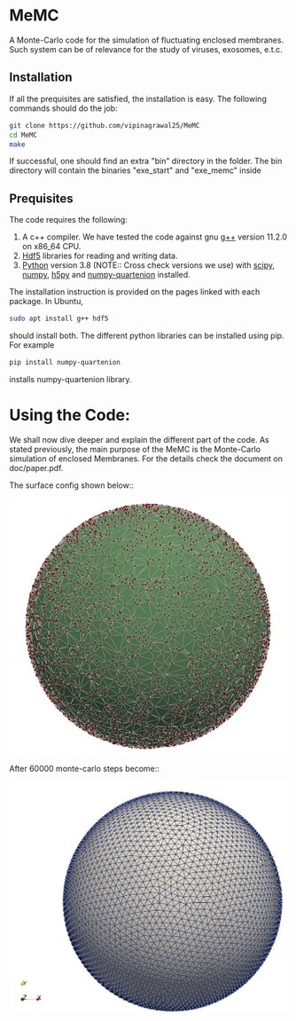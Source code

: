 # MeMC
A Monte-Carlo code for the simulation of fluctuating enclosed membranes. Such system can be
of relevance for the study of viruses, exosomes, e.t.c.

## Installation

If all the prequisites are satisfied, the installation is easy. The following
commands should do the job:

```bash
git clone https://github.com/vipinagrawal25/MeMC
cd MeMC
make
```
If successful, one should find an extra "bin" directory in the folder. The bin
directory will contain the binaries "exe_start" and "exe_memc" inside

## Prequisites

The code requires the following:

1) A c++ compiler. We have tested the code against gnu [g++](https://gcc.gnu.org/) version 11.2.0 on x86_64
CPU.
2) [Hdf5](https://www.hdfgroup.org/solutions/hdf5) libraries for reading and writing
data.
3) [Python](https://www.python.org/) version 3.8 (NOTE:: Cross check versions we use) with [scipy](https://www.scipy.org), [numpy](https://www.numpy.org), [h5py](https://www.h5py.org) and
[numpy-quartenion](https://https://pypi.org/project/numpy-quaternion/) installed.

The installation instruction is provided on the pages linked with each package. In
Ubuntu,
```bash
sudo apt install g++ hdf5
```
should install both. The different python libraries can be installed using pip. For
example
```bash
pip install numpy-quartenion
```
installs numpy-quartenion library.


# Using the Code:

We shall now dive deeper and explain the different part of the code. As stated previously, the main
purpose of the MeMC is the Monte-Carlo simulation of enclosed Membranes. For the details check the document on doc/paper.pdf. 

The surface config shown below::

![plot](./doc/figs/surf_mc_random.png)

After 60000 monte-carlo steps become::

![plot](./doc/figs/surf_mc_final.png)
